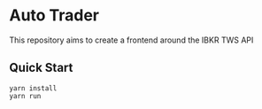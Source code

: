 # Auto Trader

This repository aims to create a frontend around the IBKR TWS API

## Quick Start

```
yarn install 
yarn run
```